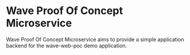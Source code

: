 # Wave Proof Of Concept Microservice

Wave Proof Of Concept Microservice aims to provide a simple application backend for the wave-web-poc demo application.
